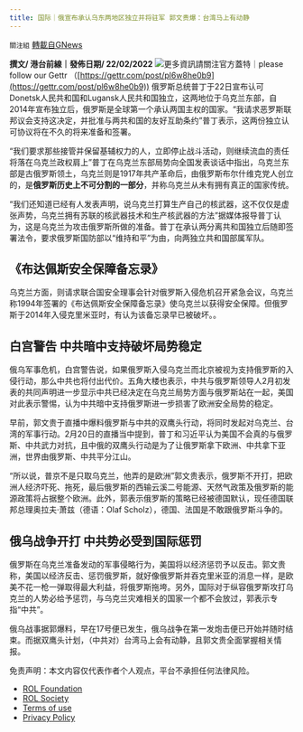 ```yaml
---
title: 国际｜俄宣布承认乌东两地区独立并将驻军 郭文贵爆：台湾马上有动静
---
```

`關注組` [轉載自GNews](https://gnews.org/zh-hans/2046539/)

**撰文/ 港台前線｜發佈日期/ 22/02/2022**
![](https://assets.gnews.org/wp-content/uploads/2022/02/Music-Clip.png)更多資訊請關注官方蓋特｜please follow our Gettr （[https://gettr.com/post/pl6w8he0b9](https://gettr.com/post/pl6w8he0b9))
俄罗斯总统普丁于22日宣布认可Donetsk人民共和国和Lugansk人民共和国独立，这两地位于乌克兰东部，自2014年宣布独立后，俄罗斯是全球第一个承认两国主权的国家。“我请求恶罗斯联邦议会支持这决定，并批准与两共和国的友好互助条约”普丁表示，这两份独立认可协议将在不久的将来准备和签署。

“我们要求那些接管并保留基辅权力的人，立即停止战斗活动，则继续流血的责任将落在乌克兰政权肩上”普丁在乌克兰东部局势向全国发表谈话中指出，乌克兰东部是古俄罗斯领土，乌克兰则是1917年共产革命后，由俄罗斯布尔什维克党人创立的，是**俄罗斯历史上不可分割的一部分**，并称乌克兰从未有拥有真正的国家传统。

“我们还知道已经有人发表声明，说乌克兰打算生产自己的核武器，这不仅仅是虚张声势，乌克兰拥有苏联的核武器技术和生产核武器的方法”据媒体报导普丁认为，这是乌克兰为攻击俄罗斯所做的准备。普丁在承认两分离共和国独立后随即签署法令，要求俄罗斯国防部以“维持和平”为由，向两独立共和国部属军队。

## 《布达佩斯安全保障备忘录》

乌克兰方面，则请求联合国安全理事会针对俄罗斯入侵危机召开紧急会议，乌克兰称1994年签署的《布达佩斯安全保障备忘录》使乌克兰以获得安全保障。但俄罗斯于2014年入侵克里米亚时，有认为该备忘录早已被破坏。。

## 白宫警告 中共暗中支持破坏局势稳定

俄乌军事危机，白宫警告说，如果俄罗斯入侵乌克兰而北京被视为支持俄罗斯的入侵行动，那么中共也将付出代价。五角大楼也表示，中共与俄罗斯领导人2月初发表的共同声明进一步显示中共已经决定在乌克兰局势方面与俄罗斯站在一起，美国对此表示警惕，认为中共暗中支持俄罗斯进一步损害了欧洲安全局势的稳定。

早前，郭文贵于直播中爆料俄罗斯与中共的双鹰头行动，将同时发起对乌克兰、台湾的军事行动。2月20日的直播当中提到，普丁和习近平认为美国不会真的与俄罗斯、中共武力对抗，且中俄的双鹰头行动是为了让俄罗斯拿下欧洲、中共拿下亚洲，世界由俄罗斯、中共平分江山。

“所以说，普京不是只取乌克兰，他弄的是欧洲”郭文贵表示，俄罗斯不开打，把欧洲人经济吓死、拖死，最后俄罗斯的西输云溪二号能源、天然气政策及俄罗斯的能源政策将占据整个欧洲。此外，郭表示俄罗斯的策略已经被德国默认，现任德国联邦总理奥拉夫·萧兹（德语：Olaf Scholz），德国、法国是不敢跟俄罗斯斗争的。

## 俄乌战争开打 中共势必受到国际惩罚

俄罗斯在乌克兰准备发动的军事侵略行为，美国将以经济惩罚予以反击。郭文贵称，美国以经济反击、惩罚俄罗斯，就好像俄罗斯并吞克里米亚的消息一样，是欧美不花一枪一弹取得最大利益，将俄罗斯拖垮。另外，国际对于纵容俄罗斯攻打乌克兰的人势必给予惩罚，与乌克兰灾难相关的国家一个都不会放过，郭表示专指“中共”。



俄乌战事据郭爆料，早在17号便已发生，俄乌战争在第一发炮击便已开始并随时结束。而据双鹰头计划，（中共对）台湾马上会有动静，且郭文贵全面掌握相关情报。

 

免责声明：本文内容仅代表作者个人观点，平台不承担任何法律风险。

- [ROL Foundation](https://rolfoundation.org/)
- [ROL Society](https://rolsociety.org/)
- [Terms of use](https://gnews.org/terms-of-use-3/)
- [Privacy Policy](https://gnews.org/privacy-policy/)
